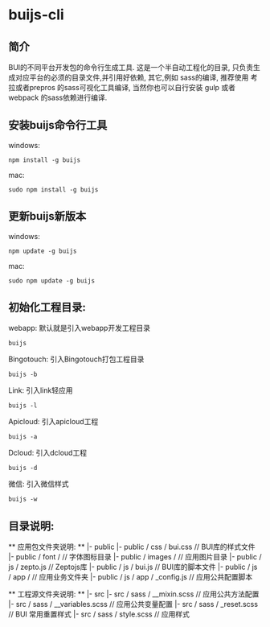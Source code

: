 # buijs-cli

## 简介
BUI的不同平台开发包的命令行生成工具. 这是一个半自动工程化的目录, 只负责生成对应平台的必须的目录文件,并引用好依赖, 其它,例如 sass的编译, 推荐使用 考拉或者prepros 的sass可视化工具编译, 当然你也可以自行安装 gulp 或者 webpack 的sass依赖进行编译.

## 安装buijs命令行工具

windows: 
```
npm install -g buijs
```

mac: 
```
sudo npm install -g buijs
```

## 更新buijs新版本

windows: 
```
npm update -g buijs
```

mac: 
```
sudo npm update -g buijs
```

## 初始化工程目录:

webapp: 默认就是引入webapp开发工程目录
```
buijs
```

Bingotouch: 引入Bingotouch打包工程目录
```
buijs -b
```

Link: 引入link轻应用
```
buijs -l
```

Apicloud: 引入apicloud工程
```
buijs -a
```

Dcloud: 引入dcloud工程
```
buijs -d
```

微信: 引入微信样式
```
buijs -w
```

## 目录说明:

** 应用包文件夹说明: **
|- public
|- public / css / bui.css            // BUI库的样式文件
|- public / font /                   // 字体图标目录
|- public / images /                 // 应用图片目录
|- public / js  / zepto.js           // Zeptojs库
|- public / js  / bui.js             // BUI库的脚本文件
|- public / js  / app /              // 应用业务文件夹
|- public / js  / app / _config.js   // 应用公共配置脚本


** 工程源文件夹说明: **
|- src
|- src / sass  / __mixin.scss        // 应用公共方法配置
|- src / sass  / __variables.scss    // 应用公共变量配置
|- src / sass  / _reset.scss         // BUI 常用重置样式
|- src / sass  / style.scss          // 应用样式

